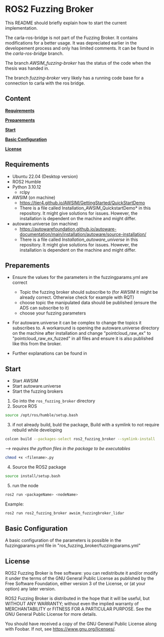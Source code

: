 # ROS2 Fuzzing Broker

This README should briefly explain how to start the current implementation. 

The carla-ros-bridge is not part of the Fuzzing Broker. It contains modifications for a better usage. It was depreciated earlier in the developement process and only has limited comments. It can be found in the *carla-ros-bridge* branch.

The branch *AWSIM_fuzzing-broker* has the status of the code when the thesis was handed in.

The branch *fuzzing-broker* very likely has a running code base for a connection to carla with the ros bridge.

## Content
[**Requirements**](#requirements)

[**Preparements**](#preparements)

[**Start**](#start)

[**Basic Configuration**](#basic-configuration)

[**License**](#license)


## Requirements
- Ubuntu 22.04 (Desktop version)
- ROS2 Humble
- Python 3.10.12
    - rclpy
- AWSIM (on machine)
    - https://tier4.github.io/AWSIM/GettingStarted/QuickStartDemo
    - There is a file called Installation_AWSIM_QuickstartDemo* in this repository. It might give solutions for issues. However, the installation is dependent on the machine and might differ.
- autoware.universe (on machine)
    - https://autowarefoundation.github.io/autoware-documentation/main/installation/autoware/source-installation/
    - There is a file called *Installation_autoware_universe* in this repository. It might give solutions for issues. However, the installation is dependent on the machine and might differ.

## Preparements
- Ensure the values for the parameters in the fuzzingparams.yml are correct
    - Topic the fuzzing broker should subscribe to (for AWSIM it might be already correct. Otherwise check for example with RQT)
    - choose topic the manipulated data should be published (ensure the ADS can subscribe to it)
    - choose your fuzzing parameters

- For autoware.universe it can be complex to change the topics it subscribes to. A workaround is opening the autoware.universe directory on the machine after installation and change "pointcloud_raw_ex" to "pointcloud_raw_ex_fuzzed" in all files and ensure it is also published like this from the broker.

- Further explanations can be found in 

## Start
- Start AWSIM
- Start autoware.universe
- Start the fuzzing brokers
1. Go into the `ros_fuzzing_broker` directory
2. Source ROS
```bash
source /opt/ros/humble/setup.bash
````
3. if not already build, buld the package,
Build with a symlink to not require rebuild while developing
```bash
colcon build --packages-select ros2_fuzzing_broker --symlink-install
```
*--> requires the python files in the package to be executables*
```bash
chmod +x <filename>.py
```

4. Source the ROS2 package
```bash
source install/setup.bash
````
5. run the node
```bash
ros2 run <packageName> <nodeName>
````
Example:
```bash
ros2 run ros2_fuzzing_broker awsim_fuzzingbroker_lidar
````

## Basic Configuration
A basic configuration of the parameters is possible in the fuzzingparams.yml file in "ros_fuzzing_broker/fuzzingparams.yml"

## License
ROS2 Fuzzing Broker is free software: you can redistribute it and/or modify it under the terms of the GNU General Public License as published by the Free Software Foundation, either version 3 of the License, or (at your option) any later version.

ROS2 Fuzzing Broker is distributed in the hope that it will be useful, but WITHOUT ANY WARRANTY; without even the implied warranty of MERCHANTABILITY or FITNESS FOR A PARTICULAR PURPOSE. See the GNU General Public License for more details.

You should have received a copy of the GNU General Public License along with Foobar. If not, see <https://www.gnu.org/licenses/>.


